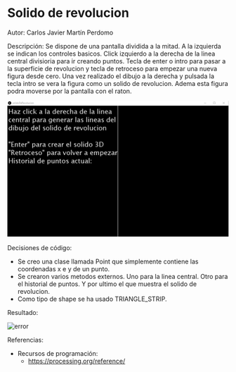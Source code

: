 # Solido de revolucion

Autor: Carlos Javier Martín Perdomo

Descripción: Se dispone de una pantalla dividida a la mitad. A la izquierda se indican los controles basicos. Click izquierdo a la derecha de la linea central divisioria para ir creando puntos. Tecla de enter o intro para pasar a la superficie de revolucion y tecla de retroceso para empezar una nueva figura desde cero. Una vez realizado el dibujo a la derecha y pulsada la tecla intro se vera la figura como un solido de revolucion. Adema esta figura podra moverse por la pantalla con el raton.

![error](https://github.com/CarlosJavierMartin/solidoDeRevolucion/blob/master/image.png?raw=true)

Decisiones de código:
  - Se creo una clase llamada Point que simplemente contiene las coordenadas x e y de un punto.
  - Se crearon varios metodos externos. Uno para la linea central. Otro para el historial de puntos. Y por ultimo el que muestra el solido de revolucion.
  - Como tipo de shape se ha usado TRIANGLE_STRIP.

Resultado:

![error](https://github.com/CarlosJavierMartin/solidoDeRevolucion/blob/master/sdr.gif?raw=true)

Referencias:
  - Recursos de programación:
    - https://processing.org/reference/

